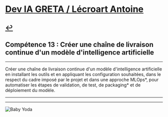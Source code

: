 
# [Dev IA GRETA / Lécroart Antoine](https://github.com/Dev-IA-2024/antoine.lecroart)

[↩️](..)
---

## Compétence 13 : Créer une chaîne de livraison continue d'un modèle d'intelligence artificielle

---

Créer une chaîne de livraison continue d'un modèle d'intelligence artificielle en installant les outils et en appliquant les configuration souhaitées, dans le respect du cadre imposé par le projet et dans une approche MLOps*, pour automatiser les étapes de validation, de test, de packaging* et de déploiement du modèle.

---
---
![Baby Yoda](https://images3.alphacoders.com/110/1108129.jpg)
